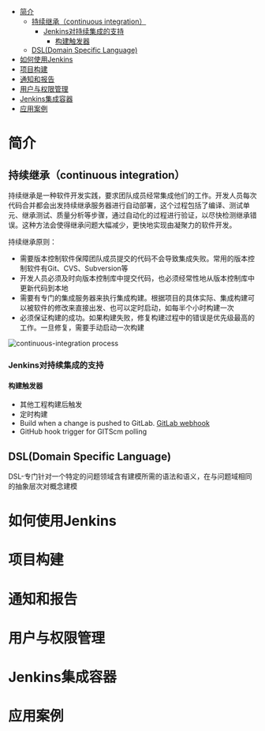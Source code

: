 - [简介](#简介)
  - [持续继承（continuous integration）](#持续继承continuous-integration)
    - [Jenkins对持续集成的支持](#jenkins对持续集成的支持)
      - [构建触发器](#构建触发器)
  - [DSL(Domain Specific Language)](#dsldomain-specific-language)
- [如何使用Jenkins](#如何使用jenkins)
- [项目构建](#项目构建)
- [通知和报告](#通知和报告)
- [用户与权限管理](#用户与权限管理)
- [Jenkins集成容器](#jenkins集成容器)
- [应用案例](#应用案例)

# 简介
## 持续继承（continuous integration）
持续继承是一种软件开发实践，要求团队成员经常集成他们的工作。开发人员每次代码合并都会出发持续继承服务器进行自动部署，这个过程包括了编译、测试单元、继承测试、质量分析等步骤，通过自动化的过程进行验证，以尽快检测继承错误。这种方法会使得继承问题大幅减少，更快地实现由凝聚力的软件开发。

持续继承原则：
- 需要版本控制软件保障团队成员提交的代码不会导致集成失败。常用的版本控制软件有Git、CVS、Subversion等
- 开发人员必须及时向版本控制库中提交代码，也必须经常性地从版本控制库中更新代码到本地
- 需要有专门的集成服务器来执行集成构建。根据项目的具体实际、集成构建可以被软件的修改来直接出发、也可以定时启动，如每半个小时构建一次
- 必须保证构建的成功。如果构建失败，修复构建过程中的错误是优先级最高的工作。一旦修复，需要手动启动一次构建

![continuous-integration process](./img/14570-a8c0bf0318fa35e4.png)

### Jenkins对持续集成的支持
#### 构建触发器
- 其他工程构建后触发
- 定时构建
- Build when a change is pushed to GitLab. [GitLab webhook](https://deploy.skyunion.net/project/friend)
- GitHub hook trigger for GITScm polling

## DSL(Domain Specific Language)
DSL-专门针对一个特定的问题领域含有建模所需的语法和语义，在与问题域相同的抽象层次对概念建模

# 如何使用Jenkins

# 项目构建

# 通知和报告

# 用户与权限管理

# Jenkins集成容器

# 应用案例
